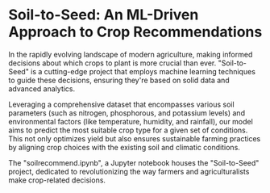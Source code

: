 # Soil-to-Seed: An ML-Driven Approach to Crop Recommendations
In the rapidly evolving landscape of modern agriculture, making informed decisions about which crops to plant is more crucial than ever. "Soil-to-Seed" is a cutting-edge project that employs machine learning techniques to guide these decisions, ensuring they're based on solid data and advanced analytics.

Leveraging a comprehensive dataset that encompasses various soil parameters (such as nitrogen, phosphorous, and potassium levels) and environmental factors (like temperature, humidity, and rainfall), our model aims to predict the most suitable crop type for a given set of conditions. This not only optimizes yield but also ensures sustainable farming practices by aligning crop choices with the existing soil and climatic conditions.

The "soilrecommend.ipynb", a Jupyter notebook houses the "Soil-to-Seed" project, dedicated to revolutionizing the way farmers and agriculturalists make crop-related decisions.

